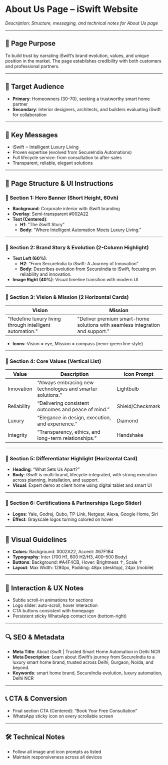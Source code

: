 # About Us Page – iSwift Website

_Description: Structure, messaging, and technical notes for About Us page_

---

## 🏢 Page Purpose

To build trust by narrating iSwift’s brand evolution, values, and unique position in the market. The page establishes credibility with both customers and professional partners.

---

## 👥 Target Audience

- **Primary**: Homeowners (30–70), seeking a trustworthy smart home partner
- **Secondary**: Interior designers, architects, and builders evaluating iSwift for collaboration

---

## 🔑 Key Messages

- iSwift = Intelligent Luxury Living
- Proven expertise (evolved from SecureIndia Automations)
- Full lifecycle service: from consultation to after-sales
- Transparent, reliable, elegant solutions

---

## 🧱 Page Structure & UI Instructions

### 🔹 Section 1: Hero Banner (Short Height, 60vh)

- **Background**: Corporate interior with iSwift branding
- **Overlay**: Semi-transparent #002A22
- **Text (Centered)**:
  - **H1**: “The iSwift Story”
  - **Body**: “Where Intelligent Automation Meets Luxury Living.”

---

### 🔹 Section 2: Brand Story & Evolution (2-Column Highlight)

- **Text Left (60%)**:
  - **H2**: “From SecureIndia to iSwift: A Journey of Innovation”
  - **Body**: Describes evolution from SecureIndia to iSwift, focusing on reliability and innovation.
- **Image Right (40%)**: Visual timeline transition with modern UI

---

### 🔹 Section 3: Vision & Mission (2 Horizontal Cards)

| Vision             | Mission                                                                   |
|--------------------|---------------------------------------------------------------------------|
| "Redefine luxury living through intelligent automation." | "Deliver premium smart-home solutions with seamless integration and support." |

- **Icons**: Vision = eye, Mission = compass (neon-green line style)

---

### 🔹 Section 4: Core Values (Vertical List)

| Value      | Description                                                       | Icon Prompt       |
|------------|-------------------------------------------------------------------|-------------------|
| Innovation | “Always embracing new technologies and smarter solutions.”        | Lightbulb         |
| Reliability| “Delivering consistent outcomes and peace of mind.”              | Shield/Checkmark  |
| Luxury     | “Elegance in design, execution, and experience.”                 | Diamond           |
| Integrity  | “Transparency, ethics, and long-term relationships.”             | Handshake         |

---

### 🔹 Section 5: Differentiator Highlight (Horizontal Card)

- **Heading**: “What Sets Us Apart?”
- **Body**: iSwift is multi-brand, lifecycle-integrated, with strong execution across planning, installation, and support.
- **Visual**: Expert demo at client home using digital tablet and smart UI

---

### 🔹 Section 6: Certifications & Partnerships (Logo Slider)

- **Logos**: Yale, Godrej, Qubo, TP-Link, Netgear, Alexa, Google Home, Siri
- **Effect**: Grayscale logos turning colored on hover

---

## 🎨 Visual Guidelines

- **Colors**: Background: #002A22, Accent: #67F1B4
- **Typography**: Inter (700 H1, 600 H2/H3, 400–500 Body)
- **Buttons**: Background: #A4F4CB, Hover: Brightness ↑, Scale ↑
- **Layout**: Max Width: 1280px, Padding: 48px (desktop), 24px (mobile)

---

## 🧭 Interaction & UX Notes

- Subtle scroll-in animations for sections
- Logo slider: auto-scroll, hover interaction
- CTA buttons consistent with homepage
- Persistent sticky WhatsApp contact icon (bottom-right)

---

## 🔍 SEO & Metadata

- **Meta Title**: About iSwift | Trusted Smart Home Automation in Delhi NCR
- **Meta Description**: Learn about iSwift’s journey from SecureIndia to a luxury smart home brand, trusted across Delhi, Gurgaon, Noida, and beyond.
- **Keywords**: smart home brand, SecureIndia evolution, luxury automation, Delhi NCR

---

## 📞 CTA & Conversion

- Final section CTA (Centered): “Book Your Free Consultation”
- WhatsApp sticky icon on every scrollable screen

---

## 🛠 Technical Notes

- Follow all image and icon prompts as listed
- Maintain responsiveness across all devices
